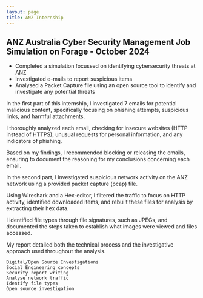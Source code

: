 ```yaml
---
layout: page
title: ANZ Internship
---
```


## ANZ Australia Cyber Security Management Job Simulation on Forage - October 2024

- Completed a simulation focussed on identifying cybersecurity threats at ANZ
- Investigated e-mails to report suspicious items
- Analysed a Packet Capture file using an open source tool to identify and investigate any potential threats


In the first part of this internship, I investigated 7 emails for potential malicious content, specifically focusing on phishing attempts, suspicious links, and harmful attachments. 

I thoroughly analyzed each email, checking for insecure websites (HTTP instead of HTTPS), unusual requests for personal information, and any indicators of phishing. 

Based on my findings, I recommended blocking or releasing the emails, ensuring to document the reasoning for my conclusions concerning each email.

In the second part, I investigated suspicious network activity on the ANZ network using a provided packet capture (pcap) file. 

Using Wireshark and a Hex-editor, I filtered the traffic to focus on HTTP activity, identified downloaded items, and rebuilt these files for analysis by extracting their hex data. 

I identified file types through file signatures, such as JPEGs, and documented the steps taken to establish what images were viewed and files accessed. 

My report detailed both the technical process and the investigative approach used throughout the analysis.


```
Digital/Open Source Investigations
Social Engineering concepts
Security report writing
Analyse network traffic
Identify file types
Open source investigation
```

